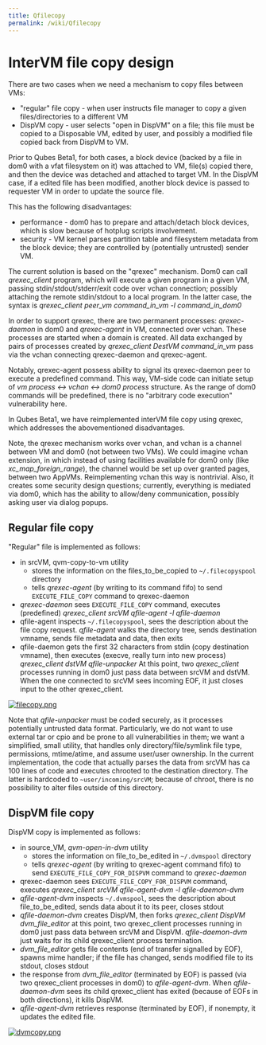 ```yaml
---
title: Qfilecopy
permalink: /wiki/Qfilecopy
---
```


InterVM file copy design
========================

There are two cases when we need a mechanism to copy files between VMs:

-   "regular" file copy - when user instructs file manager to copy a given files/directories to a different VM
-   DispVM copy - user selects "open in DispVM" on a file; this file must be copied to a Disposable VM, edited by user, and possibly a modified file copied back from DispVM to VM.

Prior to Qubes Beta1, for both cases, a block device (backed by a file in dom0 with a vfat filesystem on it) was attached to VM, file(s) copied there, and then the device was detached and attached to target VM. In the DispVM case, if a edited file has been modified, another block device is passed to requester VM in order to update the source file.

This has the following disadvantages:

-   performance - dom0 has to prepare and attach/detach block devices, which is slow because of hotplug scripts involvement.
-   security - VM kernel parses partition table and filesystem metadata from the block device; they are controlled by (potentially untrusted) sender VM.

The current solution is based on the "qrexec" mechanism. Dom0 can call *qrexec\_client* program, which will execute a given program in a given VM, passing stdin/stdout/stderr/exit code over vchan connection; possibly attaching the remote stdin/stdout to a local program. In the latter case, the syntax is *qrexec\_client peer\_vm command\_in\_vm -l command\_in\_dom0*

In order to support qrexec, there are two permanent processes: *qrexec-daemon* in dom0 and *qrexec-agent* in VM, connected over vchan. These processes are started when a domain is created. All data exchanged by pairs of processes created by *qrexec\_client DestVM command\_in\_vm* pass via the vchan connecting qrexec-daemon and qrexec-agent.

Notably, qrexec-agent possess ability to signal its qrexec-daemon peer to execute a predefined command. This way, VM-side code can initiate setup of *vm process \<-\> vchan \<-\> dom0 process* structure. As the range of dom0 commands will be predefined, there is no "arbitrary code execution" vulnerability here.

In Qubes Beta1, we have reimplemented interVM file copy using qrexec, which addresses the abovementioned disadvantages.

Note, the qrexec mechanism works over vchan, and vchan is a channel between VM and dom0 (not between two VMs). We could imagine vchan extension, in which instead of using facilities available for dom0 only (like *xc\_map\_foreign\_range*), the channel would be set up over granted pages, between two AppVMs. Reimplementing vchan this way is nontrivial. Also, it creates some security design questions; currently, everything is mediated via dom0, which has the ability to allow/deny communication, possibly asking user via dialog popups.

Regular file copy
-----------------

"Regular" file is implemented as follows:

-   in srcVM, qvm-copy-to-vm utility
    -   stores the information on the files\_to\_be\_copied to `~/.filecopyspool` directory
    -   tells *qrexec-agent* (by writing to its command fifo) to send `EXECUTE_FILE_COPY` command to qrexec-daemon
-   *qrexec-daemon* sees `EXECUTE_FILE_COPY` command, executes (predefined)
     *qrexec\_client srcVM qfile-agent -l qfile-daemon*
-   qfile-agent inspects `~/.filecopyspool`, sees the description about the file copy request. *qfile-agent* walks the directory tree, sends destination vmname, sends file metadata and data, then exits
-   qfile-daemon gets the first 32 characters from stdin (copy destination vmname), then executes (execve, really turn into new process)
     *qrexec\_client dstVM qfile-unpacker*
     At this point, two *qrexec\_client* processes running in dom0 just pass data between srcVM and dstVM. When the one connected to srcVM sees incoming EOF, it just closes input to the other qrexec\_client.

[![filecopy.png](/chrome/site/../../../site/filecopy.png "filecopy.png")](/chrome/site/../../../site/filecopy.png)

Note that *qfile-unpacker* must be coded securely, as it processes potentially untrusted data format. Particularly, we do not want to use external tar or cpio and be prone to all vulnerabilities in them; we want a simplified, small utility, that handles only directory/file/symlink file type, permissions, mtime/atime, and assume user/user ownership. In the current implementation, the code that actually parses the data from srcVM has ca 100 lines of code and executes chrooted to the destination directory. The latter is hardcoded to `~user/incoming/srcVM`; because of chroot, there is no possibility to alter files outside of this directory.

DispVM file copy
----------------

DispVM copy is implemented as follows:

-   in source\_VM, *qvm-open-in-dvm* utility
    -   stores the information on file\_to\_be\_edited in `~/.dvmspool` directory
    -   tells *qrexec-agent* (by writing to qrexec-agent command fifo) to send `EXECUTE_FILE_COPY_FOR_DISPVM` command to *qrexec-daemon*
-   qrexec-daemon sees `EXECUTE_FILE_COPY_FOR_DISPVM` command, executes
     *qrexec\_client srcVM qfile-agent-dvm -l qfile-daemon-dvm*
-   *qfile-agent-dvm* inspects `~/.dvmspool`, sees the description about file\_to\_be\_edited, sends data about it to its peer, closes stdout
-   *qfile-daemon-dvm* creates DispVM, then forks
     *qrexec\_client DispVM dvm\_file\_editor*
     at this point, two qrexec\_client processes running in dom0 just pass data between srcVM and DispVM. *qfile-daemon-dvm* just waits for its child qrexec\_client process termination.
-   *dvm\_file\_editor* gets file contents (end of transfer signalled by EOF), spawns mime handler; if the file has changed, sends modified file to its stdout, closes stdout
-   the response from *dvm\_file\_editor* (terminated by EOF) is passed (via two qrexec\_client processes in dom0) to *qfile-agent-dvm*. When *qfile-daemon-dvm* sees its child qrexec\_client has exited (because of EOFs in both directions), it kills DispVM.
-   *qfile-agent-dvm* retrieves response (terminated by EOF), if nonempty, it updates the edited file.

[![dvmcopy.png](/chrome/site/../../../site/dvmcopy.png "dvmcopy.png")](/chrome/site/../../../site/dvmcopy.png)
